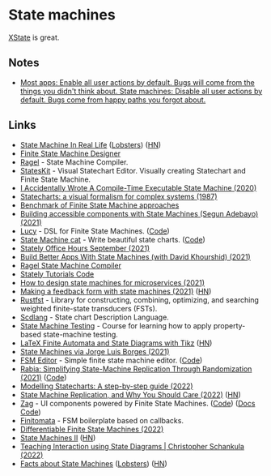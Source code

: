 # State machines

[XState](../tools/xstate.md) is great.

## Notes

- [Most apps: Enable all user actions by default. Bugs will come from the things you didn't think about. State machines: Disable all user actions by default. Bugs come from happy paths you forgot about.](https://twitter.com/mpocock1/status/1524085641390313474)

## Links

- [State Machine In Real Life](https://www.solipsys.co.uk/new/StateMachineInRealLife.html?te02lo) ([Lobsters](https://lobste.rs/s/3exvcc/state_machine_real_life)) ([HN](https://news.ycombinator.com/item?id=23050231))
- [Finite State Machine Designer](http://madebyevan.com/fsm/)
- [Ragel](http://www.colm.net/open-source/ragel/) - State Machine Compiler.
- [StatesKit](https://stateskit.com/) - Visual Statechart Editor. Visually creating Statechart and Finite State Machine.
- [I Accidentally Wrote A Compile-Time Executable State Machine (2020)](https://philippegroarke.com/posts/2020/constexpr_fsm/)
- [Statecharts: a visual formalism for complex systems (1987)](https://www.sciencedirect.com/science/article/pii/0167642387900359)
- [Benchmark of Finite State Machine approaches](https://github.com/newpavlov/fsm-bench)
- [Building accessible components with State Machines (Segun Adebayo) (2021)](https://www.youtube.com/watch?v=4ChS2Iq5xk8)
- [Lucy](https://lucylang.org/) - DSL for Finite State Machines. ([Code](https://github.com/lucydsl/liblucy))
- [State Machine cat](https://state-machine-cat.js.org/) - Write beautiful state charts. ([Code](https://github.com/sverweij/state-machine-cat))
- [Stately Office Hours September (2021)](https://www.youtube.com/watch?v=RbF5EkkA9ss)
- [Build Better Apps With State Machines (with David Khourshid) (2021)](https://www.youtube.com/watch?v=onEGFGNHEV0)
- [Ragel State Machine Compiler](https://github.com/adrian-thurston/ragel)
- [Stately Tutorials Code](https://github.com/statelyai/stately-tutorials)
- [How to design state machines for microservices (2021)](https://developers.redhat.com/articles/2021/11/23/how-design-state-machines-microservices)
- [Making a feedback form with state machines (2021)](https://mannhowie.com/finite-state-machines) ([HN](https://news.ycombinator.com/item?id=29359174))
- [Rustfst](https://github.com/Garvys/rustfst) - Library for constructing, combining, optimizing, and searching weighted finite-state transducers (FSTs).
- [Scdlang](https://github.com/DrSensor/scdlang) - State chart Description Language.
- [State Machine Testing](https://github.com/qfpl/state-machine-testing-course) - Course for learning how to apply property-based state-machine testing.
- [LaTeX Finite Automata and State Diagrams with Tikz](https://hayesall.com/blog/latex-automata/) ([HN](https://news.ycombinator.com/item?id=29721787))
- [State Machines via Jorge Luis Borges (2021)](https://lukasschwab.me/blog/gen/borges-automata.html)
- [FSM Editor](https://fsm-editor.netlify.app/) - Simple finite state machine editor. ([Code](https://github.com/crinklesio/fsm-editor))
- [Rabia: Simplifying State-Machine Replication Through Randomization (2021)](https://dl.acm.org/doi/10.1145/3477132.3483582) ([Code](https://github.com/haochenpan/rabia))
- [Modelling Statecharts: A step-by-step guide (2022)](https://www.youtube.com/watch?v=wykDyFwr8Lk)
- [State Machine Replication, and Why You Should Care (2022)](https://signalsandthreads.com/state-machine-replication-and-why-you-should-care/) ([HN](https://news.ycombinator.com/item?id=31100023))
- [Zag](https://zagjs.com/) - UI components powered by Finite State Machines. ([Code](https://github.com/chakra-ui/zag)) ([Docs Code](https://github.com/chakra-ui/zag-docs))
- [Finitomata](https://github.com/am-kantox/finitomata) - FSM boilerplate based on callbacks.
- [Differentiable Finite State Machines (2022)](https://google-research.github.io/self-organising-systems/2022/diff-fsm/)
- [State Machines II](https://blog.yoshuawuyts.com/state-machines-2/) ([HN](https://news.ycombinator.com/item?id=32616802))
- [Teaching Interaction using State Diagrams | Christopher Schankula (2022)](https://www.youtube.com/watch?v=XatvVRemDw4)
- [Facts about State Machines](https://github.com/cpressey/Facts-about-State-Machines) ([Lobsters](https://lobste.rs/s/q9q4y8/facts_about_state_machines_i_hold_opinion)) ([HN](https://news.ycombinator.com/item?id=33025466))
